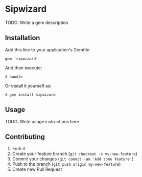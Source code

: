 # Sipwizard

TODO: Write a gem description

## Installation

Add this line to your application's Gemfile:

    gem 'sipwizard'

And then execute:

    $ bundle

Or install it yourself as:

    $ gem install sipwizard

## Usage

TODO: Write usage instructions here

## Contributing

1. Fork it
2. Create your feature branch (`git checkout -b my-new-feature`)
3. Commit your changes (`git commit -am 'Add some feature'`)
4. Push to the branch (`git push origin my-new-feature`)
5. Create new Pull Request
